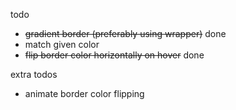 todo

- ~~gradient border (preferably using wrapper)~~ done
- match given color
- ~~flip border color horizontally on hover~~ done

extra todos

- animate border color flipping
